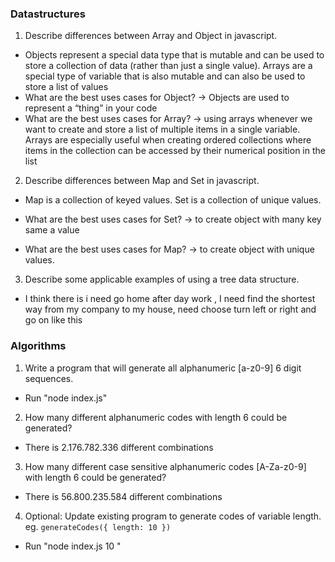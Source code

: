 ### Datastructures

1. Describe differences between Array and Object in javascript.

- Objects represent a special data type that is mutable and can be used to store a collection of data (rather than just a single value). Arrays are a special type of variable that is also mutable and can also be used to store a list of values
- What are the best uses cases for Object? -> Objects are used to represent a “thing” in your code
- What are the best uses cases for Array? -> using arrays whenever we want to create and store a list of multiple items in a single variable. Arrays are especially useful when creating ordered collections where items in the collection can be accessed by their numerical position in the list

2. Describe differences between Map and Set in javascript.

- Map is a collection of keyed values. Set is a collection of unique values.

- What are the best uses cases for Set? -> to create object with many key same a value
- What are the best uses cases for Map? -> to create object with unique values.

3. Describe some applicable examples of using a tree data structure.

- I think there is i need go home after day work , I need find the shortest way from my company to my house, need choose turn left or right and go on like this

### Algorithms

1. Write a program that will generate all alphanumeric [a-z0-9] 6 digit sequences.

- Run "node index.js"

2. How many different alphanumeric codes with length 6 could be generated?

- There is 2.176.782.336 different combinations

3. How many different case sensitive alphanumeric codes [A-Za-z0-9] with length 6 could be generated?

- There is 56.800.235.584 different combinations

4. Optional: Update existing program to generate codes of variable length. eg. `generateCodes({ length: 10 })`

- Run "node index.js 10 "
